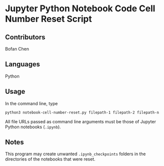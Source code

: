 # Jupyter Python Notebook Code Cell Number Reset Script

## Contributors
Bofan Chen

## Languages
Python

## Usage
In the command line, type
```
python3 notebook-cell-number-reset.py filepath-1 filepath-2 filepath-n
```
All file URLs passed as command line arguments must be those of Jupyter Python notebooks (`.ipynb`).

## Notes
This program may create unwanted `.ipynb_checkpoints` folders in the directories of the notebooks that were reset.
